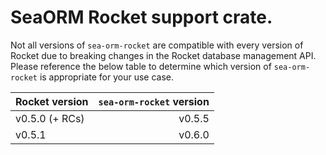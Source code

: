 # SeaORM Rocket support crate.

Not all versions of `sea-orm-rocket` are compatible with every version of Rocket
due to breaking changes in the Rocket database management API. Please reference
the below table to determine which version of `sea-orm-rocket` is appropriate
for your use case.

| Rocket version | `sea-orm-rocket` version |
| :------------- | -----------------------: |
| v0.5.0 (+ RCs) |                   v0.5.5 |
| v0.5.1         |                   v0.6.0 |
